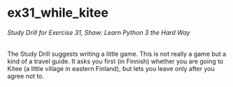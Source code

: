 # ex31_while_kitee
###### Study Drill for Exercise 31, Shaw: Learn Python 3 the Hard Way  

The Study Drill suggests writing a little game. This is not really a game but a kind of a travel guide.
It asks you first (in Finnish) whether you are going to Kitee (a little village in eastern Finland),
but lets you leave only after you agree not to.
